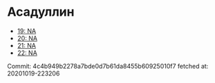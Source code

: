 # Асадуллин
- [19: NA](19.md)
- [20: NA](20.md)
- [21: NA](21.md)
- [22: NA](22.md)

Commit: 4c4b949b2278a7bde0d7b61da8455b60925010f7
 fetched at: 20201019-223206
